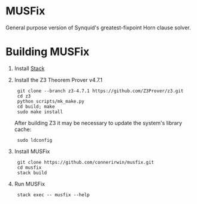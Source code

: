 # MUSFix
General purpose version of Synquid's greatest-fixpoint Horn clause solver.

# Building MUSFix
1. Install [Stack](https://docs.haskellstack.org/en/stable/README/#how-to-install)

2. Install the Z3 Theorem Prover v4.7.1

        git clone --branch z3-4.7.1 https://github.com/Z3Prover/z3.git
        cd z3
        python scripts/mk_make.py
        cd build; make
        sudo make install

   After building Z3 it may be necessary to update the system's library cache:

        sudo ldconfig

3. Install MUSFix

        git clone https://github.com/connerirwin/musfix.git
        cd musfix
        stack build

4. Run MUSFix

        stack exec -- musfix --help
